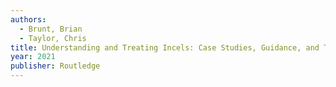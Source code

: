 ```yaml
---
authors:
  - Brunt, Brian
  - Taylor, Chris
title: Understanding and Treating Incels: Case Studies, Guidance, and Treatment of Violence Risk in the Involuntary Celibate Community
year: 2021
publisher: Routledge
---
```


